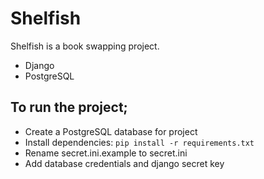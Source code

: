 # Shelfish

Shelfish is a book swapping project.

* Django
* PostgreSQL

## To run the project;

* Create a PostgreSQL database for project
* Install dependencies:
`pip install -r requirements.txt`
* Rename secret.ini.example to secret.ini
* Add database credentials and django secret key
